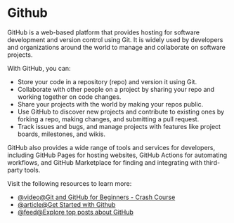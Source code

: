 # Github

GitHub is a web-based platform that provides hosting for software development and version control using Git. It is widely used by developers and organizations around the world to manage and collaborate on software projects.

With GitHub, you can:

- Store your code in a repository (repo) and version it using Git.
- Collaborate with other people on a project by sharing your repo and working together on code changes.
- Share your projects with the world by making your repos public.
- Use GitHub to discover new projects and contribute to existing ones by forking a repo, making changes, and submitting a pull request.
- Track issues and bugs, and manage projects with features like project boards, milestones, and wikis.

GitHub also provides a wide range of tools and services for developers, including GitHub Pages for hosting websites, GitHub Actions for automating workflows, and GitHub Marketplace for finding and integrating with third-party tools.

Visit the following resources to learn more:

- [@video@Git and GitHub for Beginners - Crash Course](https://www.youtube.com/watch?v=RGOj5yH7evk)
- [@article@Get Started with Github](https://docs.github.com/en)
- [@feed@Explore top posts about GitHub](https://app.daily.dev/tags/github?ref=roadmapsh)
